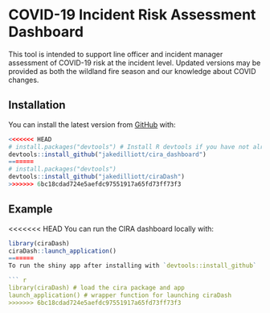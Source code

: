 
<!-- README.md is generated from README.Rmd. Please edit that file -->

# COVID-19 Incident Risk Assessment Dashboard

<!-- badges: start -->
<!-- badges: end -->

This tool is intended to support line officer and incident manager
assessment of COVID-19 risk at the incident level. Updated versions may
be provided as both the wildland fire season and our knowledge about
COVID changes.

## Installation

You can install the latest version from [GitHub](https://github.com/)
with:

``` r
<<<<<<< HEAD
# install.packages("devtools") # Install R devtools if you have not already
devtools::install_github("jakedilliott/cira_dashboard")
=======
# install.packages("devtools")
devtools::install_github("jakedilliott/ciraDash")
>>>>>>> 6bc18cdad724e5aefdc97551917a65fd73ff73f3
```

## Example

<<<<<<< HEAD
You can run the CIRA dashboard locally with:

``` r
library(ciraDash)
ciraDash::launch_application()
=======
To run the shiny app after installing with `devtools::install_github`

``` r
library(ciraDash) # load the cira package and app
launch_application() # wrapper function for launching ciraDash
>>>>>>> 6bc18cdad724e5aefdc97551917a65fd73ff73f3
```
